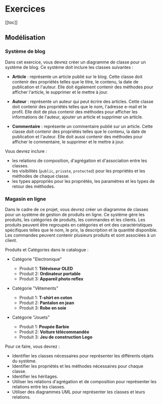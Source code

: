 # Exercices

[[toc]]

## Modélisation

### Système de blog

Dans cet exercice, vous devrez créer un diagramme de classe pour un système de blog. Ce système doit inclure les classes suivantes :

- **Article** : représente un article publié sur le blog. Cette classe doit contenir des propriétés telles que le titre, le contenu, la date de publication et l'auteur. Elle doit également contenir des méthodes pour afficher l'article, le supprimer et le mettre à jour.

- **Auteur** : représente un auteur qui peut écrire des articles. Cette classe doit contenir des propriétés telles que le nom, l'adresse e-mail et le profil. Elle doit de plus contenir des méthodes pour afficher les informations de l'auteur, ajouter un article et supprimer un article.

- **Commentaire** : représente un commentaire publié sur un article. Cette classe doit contenir des propriétés telles que le contenu, la date de publication et l'auteur. Elle doit aussi contenir des méthodes pour afficher le commentaire, le supprimer et le mettre à jour.

Vous devrez inclure :

- les relations de composition, d'agrégation et d'association entre les classes.
- les visibilités (`public`, `private`, `protected`) pour les propriétés et les méthodes de chaque classe.
- les types appropriés pour les propriétés, les paramètres et les types de retour des méthodes.

### Magasin en ligne

Dans le cadre de ce projet, vous devrez créer un diagramme de classes pour un système de gestion de produits en ligne. Ce système gère les produits, les catégories de produits, les commandes et les clients. Les produits peuvent être regroupés en catégories et ont des caractéristiques spécifiques telles que le nom, le prix, la description et la quantité disponible. Les commandes peuvent contenir plusieurs produits et sont associées à un client.

Produits et Catégories dans le catalogue :

- Catégorie "Electronique"

  - Produit 1: **Téléviseur OLED**
  - Produit 2: **Ordinateur portable**
  - Produit 3: **Appareil photo reflex**

- Catégorie "Vêtements"

  - Produit 1: **T-shirt en coton**
  - Produit 2: **Pantalon en jean**
  - Produit 3: **Robe en soie**

- Catégorie "Jouets"
  - Produit 1: **Poupée Barbie**
  - Produit 2: **Voiture télécommandée**
  - Produit 3: **Jeu de construction Lego**

Pour ce faire, vous devrez :

- Identifier les classes nécessaires pour représenter les différents objets du système.
- Identifier les propriétés et les méthodes nécessaires pour chaque classe.
- Identifier les héritages.
- Utiliser les relations d'agrégation et de composition pour représenter les relations entre les classes.
- Utiliser des diagrammes UML pour représenter les classes et leurs relations.

